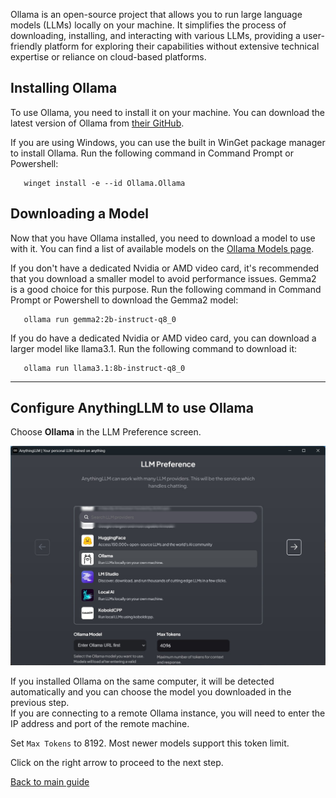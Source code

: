 Ollama is an open-source project that allows you to run large language models (LLMs) locally on your machine. It simplifies the process of downloading, installing, and interacting with various LLMs, providing a user-friendly platform for exploring their capabilities without extensive technical expertise or reliance on cloud-based platforms.

## Installing Ollama

To use Ollama, you need to install it on your machine. You can download the latest version of Ollama from [their GitHub](https://github.com/ollama/ollama?tab=readme-ov-file#windows-preview).  

If you are using Windows, you can use the built in WinGet package manager to install Ollama. Run the following command in Command Prompt or Powershell:

```shell
   winget install -e --id Ollama.Ollama
```

## Downloading a Model

Now that you have Ollama installed, you need to download a model to use with it. You can find a list of available models on the [Ollama Models page](https://ollama.com/library).

If you don't have a dedicated Nvidia or AMD video card, it's recommended that you download a smaller model to avoid performance issues. Gemma2 is a good choice for this purpose. Run the following command in Command Prompt or Powershell to download the Gemma2 model:

```shell
   ollama run gemma2:2b-instruct-q8_0
```

If you do have a dedicated Nvidia or AMD video card, you can download a larger model like llama3.1. Run the following command to download it:

```shell
   ollama run llama3.1:8b-instruct-q8_0
```
---

## Configure AnythingLLM to use Ollama

Choose **Ollama** in the LLM Preference screen.

![Screenshot Ollama Install](/media/AnythingLLM%20Start%20Install%20Ollama.jpg)

If you installed Ollama on the same computer, it will be detected automatically and you can choose the model you downloaded in the previous step.  
If you are connecting to a remote Ollama instance, you will need to enter the IP address and port of the remote machine.

Set `Max Tokens` to 8192. Most newer models support this token limit.

Click on the right arrow to proceed to the next step. 

[Back to main guide](/readme.md)